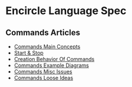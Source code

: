 Encircle Language Spec
======================

Commands Articles
-----------------

- [Commands Main Concepts](commands-main-concepts.md)
- [Start & Stop](start-and-stop.md)
- [Creation Behavior Of Commands](creation-behavior-of-commands.md)
- [Commands Example Diagrams](commands-example-diagrams.md)
- [Commands Misc Issues](commands-misc-issues.md)
- [Commands Loose Ideas](commands-loose-ideas.md)